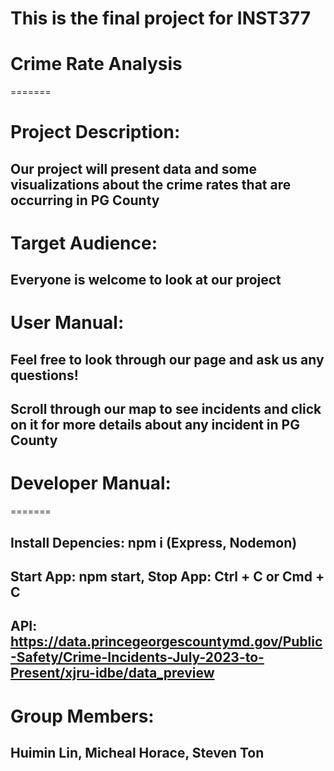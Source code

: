 # This is the final project for INST377

# Crime Rate Analysis

=======
# Project Description:
## Our project will present data and some visualizations about the crime rates that are occurring in PG County

# Target Audience: 
## Everyone is welcome to look at our project 

# User Manual: 
## Feel free to look through our page and ask us any questions!
## Scroll through our map to see incidents and click on it for more details about any incident in PG County

# Developer Manual: 

=======
## Install Depencies: npm i (Express, Nodemon)
## Start App: npm start, Stop App: Ctrl + C or Cmd + C
## API: https://data.princegeorgescountymd.gov/Public-Safety/Crime-Incidents-July-2023-to-Present/xjru-idbe/data_preview

# Group Members: 
## Huimin Lin, Micheal Horace, Steven Ton
